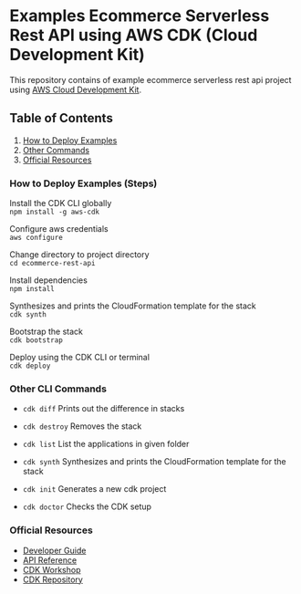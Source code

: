 # Examples Ecommerce Serverless Rest API using AWS CDK (Cloud Development Kit)

This repository contains of example ecommerce serverless rest api project using [AWS Cloud Development
Kit](https://github.com/awslabs/aws-cdk).

## Table of Contents
1. [How to Deploy Examples](#Steps)
2. [Other Commands](#Commands)
3. [Official Resources](#Learning)


### How to Deploy Examples (Steps)<a name="Steps"></a>

Install the CDK CLI globally  
`npm install -g aws-cdk`

Configure aws credentials  
`aws configure`

Change directory to project directory<br/>
`cd ecommerce-rest-api`

Install dependencies  
`npm install`

Synthesizes and prints the CloudFormation template for the stack<br/> 
`cdk synth`

Bootstrap the stack<br/>
`cdk bootstrap`

Deploy using the CDK CLI or terminal  
`cdk deploy`


### Other CLI Commands<a name="Commands"></a>

- `cdk diff` Prints out the difference in stacks

- `cdk destroy` Removes the stack

- `cdk list` List the applications in given folder

- `cdk synth`  Synthesizes and prints the CloudFormation template for the stack

- `cdk init` Generates a new cdk project

- `cdk doctor` Checks the CDK setup


### Official Resources<a name="Learning"></a>
- [Developer Guide](https://docs.aws.amazon.com/cdk/latest/guide/home.html)
- [API Reference](https://docs.aws.amazon.com/cdk/api/latest/docs/aws-construct-library.html)
- [CDK Workshop](https://cdkworkshop.com/)
- [CDK Repository](https://github.com/aws/aws-cdk)

